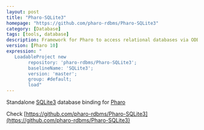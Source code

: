 ```yaml
---
layout: post
title: "Pharo-SQLite3"
homepage: "https://github.com/pharo-rdbms/Pharo-SQLite3"
category: [Database]
tags: [tools, database]
description: Framework for Pharo to access relational databases via ODBC
version: [Pharo 10]
expression: "
   LoadableProject new 
		repository: 'pharo-rdbms/Pharo-SQLite3'; 
		baselineName: 'SQLite3'; 
		version: 'master';
		group: #default;
		load"
---
```


Standalone [SQLite3](https://www.sqlite.org/) database binding for [Pharo](https://www.pharo.org)

Check [https://github.com/pharo-rdbms/Pharo-SQLite3](https://github.com/pharo-rdbms/Pharo-SQLite3)